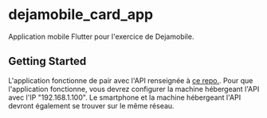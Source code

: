 # dejamobile_card_app

Application mobile Flutter pour l'exercice de Dejamobile.

## Getting Started

L'application fonctionne de pair avec l'API renseignée à [ce repo.](https://github.com/Yowims/Dejamobile_takehome_api).
Pour que l'application fonctionne, vous devrez configurer la machine hébergeant l'API avec l'IP "192.168.1.100". Le smartphone et la machine hébergeant l'API devront également se trouver sur le même réseau.
